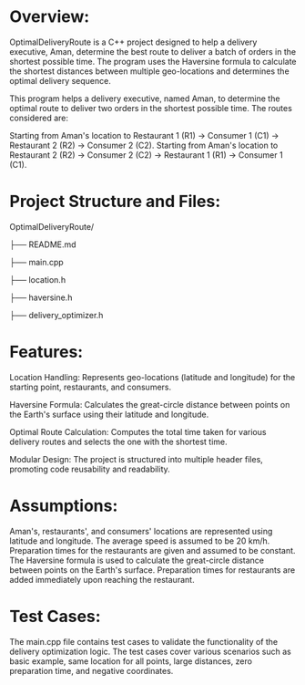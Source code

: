 # Overview:
OptimalDeliveryRoute is a C++ project designed to help a delivery executive, Aman, determine the best route to deliver a batch of orders in the shortest possible time. The program uses the Haversine formula to calculate the shortest distances between multiple geo-locations and determines the optimal delivery sequence.

This program helps a delivery executive, named Aman, to determine the optimal route to deliver two orders in the shortest possible time. The routes considered are:

Starting from Aman's location to Restaurant 1 (R1) -> Consumer 1 (C1) -> Restaurant 2 (R2) -> Consumer 2 (C2).
Starting from Aman's location to Restaurant 2 (R2) -> Consumer 2 (C2) -> Restaurant 1 (R1) -> Consumer 1 (C1).


# Project Structure and Files:
OptimalDeliveryRoute/

├── README.md

├── main.cpp

├── location.h

├── haversine.h

├── delivery_optimizer.h

# Features:
Location Handling: Represents geo-locations (latitude and longitude) for the starting point, restaurants, and consumers.

Haversine Formula: Calculates the great-circle distance between points on the Earth's surface using their latitude and longitude.

Optimal Route Calculation: Computes the total time taken for various delivery routes and selects the one with the shortest time.

Modular Design: The project is structured into multiple header files, promoting code reusability and readability.

# Assumptions:
Aman's, restaurants', and consumers' locations are represented using latitude and longitude.
The average speed is assumed to be 20 km/h.
Preparation times for the restaurants are given and assumed to be constant.
The Haversine formula is used to calculate the great-circle distance between points on the Earth's surface.
Preparation times for restaurants are added immediately upon reaching the restaurant.

# Test Cases:
The main.cpp file contains test cases to validate the functionality of the delivery optimization logic. The test cases cover various scenarios such as basic example, same location for all points, large distances, zero preparation time, and negative coordinates.
